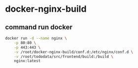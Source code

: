 # docker-nginx-build
## command run docker
```bash
docker run -d --name nginx \
    -p 80:80 \
    -p 443:443 \
    -v /root/docker-nginx-build/conf.d:/etc/nginx/conf.d \
    -v /root/tododata/src/frontend/build:/build \
    nginx:latest
```